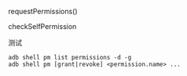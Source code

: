 requestPermissions()

checkSelfPermission  



测试

```
adb shell pm list permissions -d -g
adb shell pm [grant|revoke] <permission.name> ...
```

